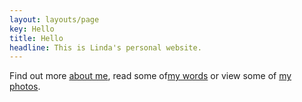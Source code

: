 ```yaml
---
layout: layouts/page
key: Hello
title: Hello
headline: This is Linda's personal website.
---
```

Find out more [about me](about), read some of[my words]() or view some of [my photos]().